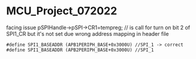 # MCU_Project_072022
facing issue 
	pSPIHandle->pSPI->CR1=tempreg; // is call for turn on bit 2 of SPI1_CR but it's not set due wrong address mapping in header file
    
    #define SPI1_BASEADDR (APB1PERIPH_BASE+0x3000U) //SPI_1 -> correct #define SPI1_BASEADDR (APB2PERIPH_BASE+0x3000U) //SPI_1

